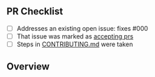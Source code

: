 <!-- 👋 Hi, thanks for sending a PR to linting-typescript-in-2023! 💖.
Please fill out all fields below and make sure each item is true and [x] checked.
Otherwise we may not be able to review your PR. -->

## PR Checklist

- [ ] Addresses an existing open issue: fixes #000
- [ ] That issue was marked as [accepting prs](https://github.com/JoshuaKGoldberg/linting-typescript-in-2023/issues?q=is%3Aopen+is%3Aissue+label%3A%22accepting+prs%22)
- [ ] Steps in [CONTRIBUTING.md](https://github.com/JoshuaKGoldberg/linting-typescript-in-2023/blob/main/.github/CONTRIBUTING.md) were taken

## Overview

<!-- Description of what is changed and how the code change does that. -->
